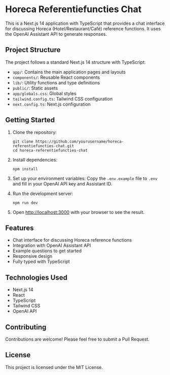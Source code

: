 # Horeca Referentiefuncties Chat

This is a Next.js 14 application with TypeScript that provides a chat interface for discussing Horeca (Hotel/Restaurant/Café) reference functions. It uses the OpenAI Assistant API to generate responses.

## Project Structure

The project follows a standard Next.js 14 structure with TypeScript:

- `app/`: Contains the main application pages and layouts
- `components/`: Reusable React components
- `lib/`: Utility functions and type definitions
- `public/`: Static assets
- `app/globals.css`: Global styles
- `tailwind.config.ts`: Tailwind CSS configuration
- `next.config.ts`: Next.js configuration

## Getting Started

1. Clone the repository:
   ```
   git clone https://github.com/yourusername/horeca-referentiefuncties-chat.git
   cd horeca-referentiefuncties-chat
   ```

2. Install dependencies:
   ```
   npm install
   ```

3. Set up your environment variables:
   Copy the `.env.example` file to `.env` and fill in your OpenAI API key and Assistant ID.

4. Run the development server:
   ```
   npm run dev
   ```

5. Open [http://localhost:3000](http://localhost:3000) with your browser to see the result.

## Features

- Chat interface for discussing Horeca reference functions
- Integration with OpenAI Assistant API
- Example questions to get started
- Responsive design
- Fully typed with TypeScript

## Technologies Used

- Next.js 14
- React
- TypeScript
- Tailwind CSS
- OpenAI API

## Contributing

Contributions are welcome! Please feel free to submit a Pull Request.

## License

This project is licensed under the MIT License.